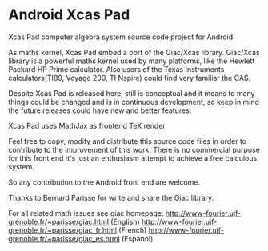 Android Xcas Pad
================

Xcas Pad computer algebra system source code project for Android

As maths kernel, Xcas Pad embed a port of the Giac/Xcas library.
Giac/Xcas library is a powerful maths kernel used by many platforms, like the Hewlett Packard HP Prime calculator. 
Also users of the Texas Instruments calculators(TI89, Voyage 200, TI Nspire) could find very familiar the CAS.

Despite Xcas Pad is released here, still is conceptual and it means to many things could be changed and is in 
continuous development, so keep in mind the future releases could have new and better features.

Xcas Pad uses MathJax as frontend TeX render. 

Feel free to copy, modify and distribute this source code files in order to contribute to the improvement of this work.
There is no commercial purpose for this front end it's just an enthusiasm attempt to achieve a free calculous system.

So any contribution to the Android front end are welcome.

Thanks to Bernard Parisse for write and share the Giac library.

For all related math issues see giac homepage:
http://www-fourier.ujf-grenoble.fr/~parisse/giac.html (English)
http://www-fourier.ujf-grenoble.fr/~parisse/giac_fr.html (French)
http://www-fourier.ujf-grenoble.fr/~parisse/giac_es.html (Espanol)

